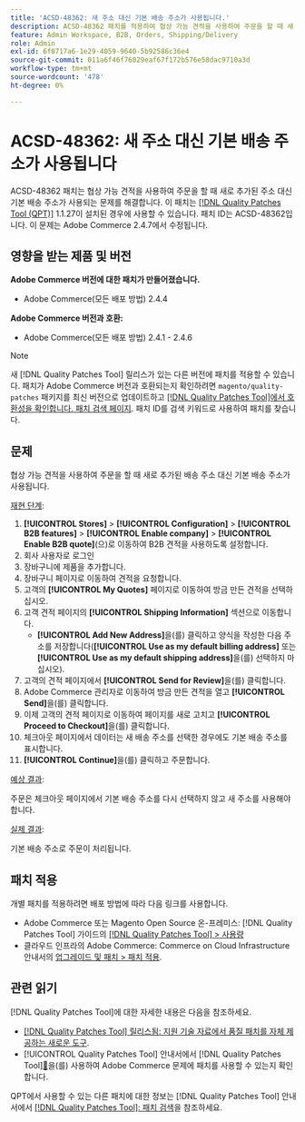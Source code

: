 ```yaml
---
title: 'ACSD-48362: 새 주소 대신 기본 배송 주소가 사용됩니다.'
description: ACSD-48362 패치를 적용하여 협상 가능 견적을 사용하여 주문을 할 때 새 주소 대신 기본 배송 주소가 사용되는 Adobe Commerce 문제를 해결합니다.
feature: Admin Workspace, B2B, Orders, Shipping/Delivery
role: Admin
exl-id: 6f0717a6-1e29-4059-9640-5b92586c36e4
source-git-commit: 011a6f46f76029eaf67f172b576e58dac9710a3d
workflow-type: tm+mt
source-wordcount: '478'
ht-degree: 0%

---
```


# ACSD-48362: 새 주소 대신 기본 배송 주소가 사용됩니다

ACSD-48362 패치는 협상 가능 견적을 사용하여 주문을 할 때 새로 추가된 주소 대신 기본 배송 주소가 사용되는 문제를 해결합니다. 이 패치는 [[!DNL Quality Patches Tool (QPT)]](https://experienceleague.adobe.com/ko/docs/commerce-operations/tools/quality-patches-tool/quality-patches-tool-to-self-serve-quality-patches) 1.1.27이 설치된 경우에 사용할 수 있습니다. 패치 ID는 ACSD-48362입니다. 이 문제는 Adobe Commerce 2.4.7에서 수정됩니다.

## 영향을 받는 제품 및 버전

**Adobe Commerce 버전에 대한 패치가 만들어졌습니다.**

* Adobe Commerce(모든 배포 방법) 2.4.4

**Adobe Commerce 버전과 호환:**

* Adobe Commerce(모든 배포 방법) 2.4.1 - 2.4.6

>[!NOTE]
>
>새 [!DNL Quality Patches Tool] 릴리스가 있는 다른 버전에 패치를 적용할 수 있습니다. 패치가 Adobe Commerce 버전과 호환되는지 확인하려면 `magento/quality-patches` 패키지를 최신 버전으로 업데이트하고 [[!DNL Quality Patches Tool]에서 호환성을 확인합니다. 패치 검색 페이지](https://experienceleague.adobe.com/tools/commerce-quality-patches/index.html?lang=ko). 패치 ID를 검색 키워드로 사용하여 패치를 찾습니다.

## 문제

협상 가능 견적을 사용하여 주문을 할 때 새로 추가된 배송 주소 대신 기본 배송 주소가 사용됩니다.

<u>재현 단계</u>:

1. **[!UICONTROL Stores]** > **[!UICONTROL Configuration]** > **[!UICONTROL B2B features]** > **[!UICONTROL Enable company]** > **[!UICONTROL Enable B2B quote]**(으)로 이동하여 B2B 견적을 사용하도록 설정합니다.
1. 회사 사용자로 로그인
1. 장바구니에 제품을 추가합니다.
1. 장바구니 페이지로 이동하여 견적을 요청합니다.
1. 고객의 **[!UICONTROL My Quotes]** 페이지로 이동하여 방금 만든 견적을 선택하십시오.
1. 고객 견적 페이지의 **[!UICONTROL Shipping Information]** 섹션으로 이동합니다.
   * **[!UICONTROL Add New Address]**&#x200B;을(를) 클릭하고 양식을 작성한 다음 주소를 저장합니다(**[!UICONTROL Use as my default billing address]** 또는 **[!UICONTROL Use as my default shipping address]**&#x200B;을(를) 선택하지 마십시오).
1. 고객의 견적 페이지에서 **[!UICONTROL Send for Review]**&#x200B;을(를) 클릭합니다.
1. Adobe Commerce 관리자로 이동하여 방금 만든 견적을 열고 **[!UICONTROL Send]**&#x200B;을(를) 클릭합니다.
1. 이제 고객의 견적 페이지로 이동하여 페이지를 새로 고치고 **[!UICONTROL Proceed to Checkout]**&#x200B;을(를) 클릭합니다.
1. 체크아웃 페이지에서 데이터는 새 배송 주소를 선택한 경우에도 기본 배송 주소를 표시합니다.
1. **[!UICONTROL Continue]**&#x200B;을(를) 클릭하고 주문합니다.

<u>예상 결과</u>:

주문은 체크아웃 페이지에서 기본 배송 주소를 다시 선택하지 않고 새 주소를 사용해야 합니다.

<u>실제 결과</u>:

기본 배송 주소로 주문이 처리됩니다.

## 패치 적용

개별 패치를 적용하려면 배포 방법에 따라 다음 링크를 사용합니다.

* Adobe Commerce 또는 Magento Open Source 온-프레미스: [!DNL Quality Patches Tool] 가이드의 [[!DNL Quality Patches Tool] > 사용량](/help/tools/quality-patches-tool/usage.md)
* 클라우드 인프라의 Adobe Commerce: Commerce on Cloud Infrastructure 안내서의 [업그레이드 및 패치 > 패치 적용](https://experienceleague.adobe.com/docs/commerce-cloud-service/user-guide/develop/upgrade/apply-patches.html?lang=ko). 

## 관련 읽기

[!DNL Quality Patches Tool]에 대한 자세한 내용은 다음을 참조하세요.

* [[!DNL Quality Patches Tool] 릴리스됨: 지원 기술 자료에서 품질 패치를 자체 제공하는 새로운 도구](https://experienceleague.adobe.com/ko/docs/commerce-operations/tools/quality-patches-tool/quality-patches-tool-to-self-serve-quality-patches).
* [!UICONTROL Quality Patches Tool] 안내서에서  [!DNL Quality Patches Tool][&#128279;](/help/tools/quality-patches-tool/patches-available-in-qpt/check-patch-for-magento-issue-with-magento-quality-patches.md)을(를) 사용하여 Adobe Commerce 문제에 패치를 사용할 수 있는지 확인합니다.


QPT에서 사용할 수 있는 다른 패치에 대한 정보는 [!DNL Quality Patches Tool] 안내서에서 [[!DNL Quality Patches Tool]: 패치 검색](https://experienceleague.adobe.com/tools/commerce-quality-patches/index.html?lang=ko)을 참조하세요.
